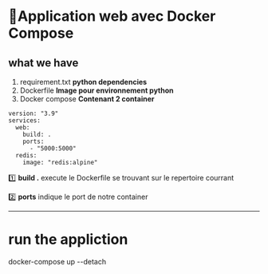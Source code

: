 # :rocket:Application web avec Docker Compose
## what we have
1. requirement.txt **python dependencies** 
2. Dockerfile **Image pour environnement python**
3. Docker compose **Contenant 2 container**

```
version: "3.9"
services:
  web:
    build: .
    ports:
      - "5000:5000"
  redis:
    image: "redis:alpine"
```

:one: **build .** execute le Dockerfile se trouvant sur le repertoire courrant

:two: **ports** indique le port de notre container

-----------------------------------

# run the appliction
docker-compose up --detach
